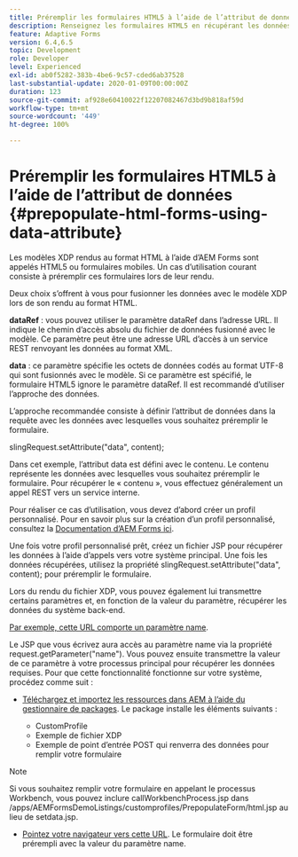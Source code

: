 ```yaml
---
title: Préremplir les formulaires HTML5 à l’aide de l’attribut de données.
description: Renseignez les formulaires HTML5 en récupérant les données de la source back-end.
feature: Adaptive Forms
version: 6.4,6.5
topic: Development
role: Developer
level: Experienced
exl-id: ab0f5282-383b-4be6-9c57-cded6ab37528
last-substantial-update: 2020-01-09T00:00:00Z
duration: 123
source-git-commit: af928e60410022f12207082467d3bd9b818af59d
workflow-type: tm+mt
source-wordcount: '449'
ht-degree: 100%

---
```


# Préremplir les formulaires HTML5 à l’aide de l’attribut de données {#prepopulate-html-forms-using-data-attribute}


Les modèles XDP rendus au format HTML à l’aide d’AEM Forms sont appelés HTML5 ou formulaires mobiles. Un cas d’utilisation courant consiste à préremplir ces formulaires lors de leur rendu.

Deux choix s’offrent à vous pour fusionner les données avec le modèle XDP lors de son rendu au format HTML.

**dataRef** : vous pouvez utiliser le paramètre dataRef dans l’adresse URL. Il indique le chemin d’accès absolu du fichier de données fusionné avec le modèle. Ce paramètre peut être une adresse URL d’accès à un service REST renvoyant les données au format XML.

**data** : ce paramètre spécifie les octets de données codés au format UTF-8 qui sont fusionnés avec le modèle. Si ce paramètre est spécifié, le formulaire HTML5 ignore le paramètre dataRef. Il est recommandé d’utiliser l’approche des données.

L’approche recommandée consiste à définir l’attribut de données dans la requête avec les données avec lesquelles vous souhaitez préremplir le formulaire.

slingRequest.setAttribute(&quot;data&quot;, content);

Dans cet exemple, l’attribut data est défini avec le contenu. Le contenu représente les données avec lesquelles vous souhaitez préremplir le formulaire. Pour récupérer le « contenu », vous effectuez généralement un appel REST vers un service interne.

Pour réaliser ce cas d’utilisation, vous devez d’abord créer un profil personnalisé. Pour en savoir plus sur la création d’un profil personnalisé, consultez la [Documentation d’AEM Forms ici](https://helpx.adobe.com/fr/aem-forms/6/html5-forms/custom-profile.html).

Une fois votre profil personnalisé prêt, créez un fichier JSP pour récupérer les données à l’aide d’appels vers votre système principal. Une fois les données récupérées, utilisez la propriété slingRequest.setAttribute(&quot;data&quot;, content); pour préremplir le formulaire.

Lors du rendu du fichier XDP, vous pouvez également lui transmettre certains paramètres et, en fonction de la valeur du paramètre, récupérer les données du système back-end.

[Par exemple, cette URL comporte un paramètre name](http://localhost:4502/content/dam/formsanddocuments/PrepopulateMobileForm.xdp/jcr:content?name=john).

Le JSP que vous écrivez aura accès au paramètre name via la propriété request.getParameter(&quot;name&quot;). Vous pouvez ensuite transmettre la valeur de ce paramètre à votre processus principal pour récupérer les données requises.
Pour que cette fonctionnalité fonctionne sur votre système, procédez comme suit :

* [Téléchargez et importez les ressources dans AEM à l’aide du gestionnaire de packages](assets/prepopulatemobileform.zip).
Le package installe les éléments suivants :

   * CustomProfile
   * Exemple de fichier XDP
   * Exemple de point d’entrée POST qui renverra des données pour remplir votre formulaire

>[!NOTE]
>
>Si vous souhaitez remplir votre formulaire en appelant le processus Workbench, vous pouvez inclure callWorkbenchProcess.jsp dans /apps/AEMFormsDemoListings/customprofiles/PrepopulateForm/html.jsp au lieu de setdata.jsp.

* [Pointez votre navigateur vers cette URL](http://localhost:4502/content/dam/formsanddocuments/PrepopulateMobileForm.xdp/jcr:content?name=Adobe%20Systems). Le formulaire doit être prérempli avec la valeur du paramètre name.

